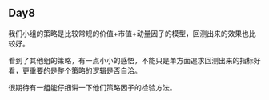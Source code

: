 ## Day8

我们小组的策略是比较常规的价值+市值+动量因子的模型，回测出来的效果也比较好。

看到了其他组的策略，有一点小小的感悟，不能只是单方面追求回测出来的指标好看，更重要的是整个策略的逻辑是否自洽。

很期待有一组能仔细讲一下他们策略因子的检验方法。